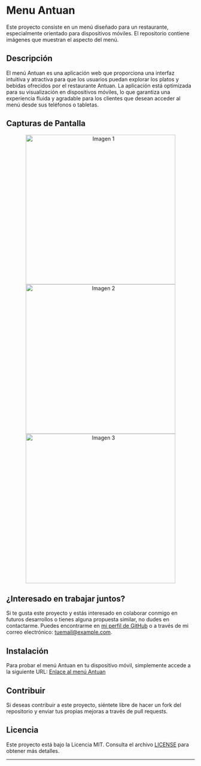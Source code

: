 # Menu Antuan

Este proyecto consiste en un menú diseñado para un restaurante, especialmente orientado para dispositivos móviles. El repositorio contiene imágenes que muestran el aspecto del menú.

## Descripción

El menú Antuan es una aplicación web que proporciona una interfaz intuitiva y atractiva para que los usuarios puedan explorar los platos y bebidas ofrecidos por el restaurante Antuan. La aplicación está optimizada para su visualización en dispositivos móviles, lo que garantiza una experiencia fluida y agradable para los clientes que desean acceder al menú desde sus teléfonos o tabletas.

## Capturas de Pantalla

<div align="center">
  <img src="https://github.com/JDiegx/MenuAntuan/assets/147659518/ad7728d7-a2d4-44cc-ae5f-67bbe00b03ec" width="400" alt="Imagen 1">
  <img src="https://github.com/JDiegx/MenuAntuan/assets/147659518/d41efa13-d24b-4712-ba6d-ec81f31b7f55" width="400" alt="Imagen 2">
  <img src="https://github.com/JDiegx/MenuAntuan/assets/147659518/60c28412-4143-499c-8ea1-ae09b8694ee6" width="400" alt="Imagen 3">
</div>

## ¿Interesado en trabajar juntos?

Si te gusta este proyecto y estás interesado en colaborar conmigo en futuros desarrollos o tienes alguna propuesta similar, no dudes en contactarme. Puedes encontrarme en [mi perfil de GitHub](https://github.com/JDiegx) o a través de mi correo electrónico: [tuemail@example.com](mailto:tuemail@example.com).

## Instalación

Para probar el menú Antuan en tu dispositivo móvil, simplemente accede a la siguiente URL: [Enlace al menú Antuan](https://menu-antuan.vercel.app/)

## Contribuir

Si deseas contribuir a este proyecto, siéntete libre de hacer un fork del repositorio y enviar tus propias mejoras a través de pull requests.

## Licencia

Este proyecto está bajo la Licencia MIT. Consulta el archivo [LICENSE](LICENSE) para obtener más detalles.

---
